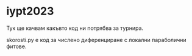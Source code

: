 # iypt2023

Тук ще качвам какъвто код ни потрябва за турнира.

skorosti.py е код за числено диференциране с локални параболични фитове.
